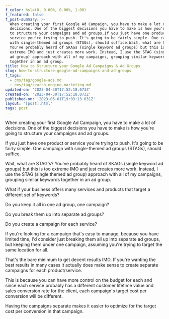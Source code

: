 ```yaml
---
f_color: hsla(0, 0.00%, 0.00%, 1.00)
f_featured: false
f_post-summary: >-
  When creating your first Google Ad Campaign, you have to make a lot of
  decisions. One of the biggest decisions you have to make is how you're going
  to structure your campaigns and ad groups.If you just have one product or
  service you're trying to push. It's going to be fairly simple. One campaign
  with single-themed ad groups (STAGs), should suffice.Wait, what are STAG's?
  You've probably heard of SKAGs (single keyword ad groups) but this is too
  extreme IMO and just creates more work. Instead, I use the STAG (single themed
  ad group) approach with all of my campaigns, grouping similar keywords
  together in an ad group.
title: How to Structure your Google Ad Campaigns & Ad Groups
slug: how-to-structure-google-ad-campaigns-and-ad-groups
f_tags:
  - cms/tag/google-ads.md
  - cms/tag/search-engine-marketing.md
updated-on: '2023-04-30T17:52:18.073Z'
created-on: '2023-04-30T17:52:18.073Z'
published-on: '2023-05-01T19:03:13.631Z'
layout: '[post].html'
tags: post
---
```


When creating your first Google Ad Campaign, you have to make a lot of decisions. One of the biggest decisions you have to make is how you're going to structure your campaigns and ad groups.

If you just have one product or service you're trying to push. It's going to be fairly simple. One campaign with single-themed ad groups (STAGs), should suffice.

Wait, what are STAG's? You've probably heard of SKAGs (single keyword ad groups) but this is too extreme IMO and just creates more work. Instead, I use the STAG (single themed ad group) approach with all of my campaigns, grouping similar keywords together in an ad group.

What if your business offers many services and products that target a different set of keywords?

Do you keep it all in one ad group, one campaign?

Do you break them up into separate ad groups?

Do you create a campaign for each service?

If you're looking for a campaign that's easy to manage, because you have limited time, I'd consider just breaking them all up into separate ad groups, but keeping them under one campaign, assuming you're trying to target the same location for all.

That's the bare minimum to get decent results IMO. If you're wanting the best results in many cases it actually does make sense to create separate campaigns for each product/service.

This is because you can have more control on the budget for each and since each service probably has a different customer lifetime value and sales conversion rate for the client, each campaign's target cost per conversion will be different.

Having the campaigns separate makes it easier to optimize for the target cost per conversion in that campaign.
